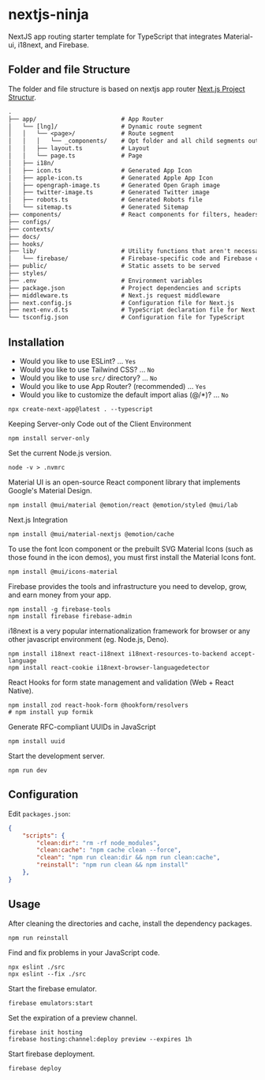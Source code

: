 # nextjs-ninja

NextJS app routing starter template for TypeScript that integrates Material-ui, i18next, and Firebase.

## Folder and file Structure

The folder and file structure is based on nextjs app router [Next.js Project Structur](https://nextjs.org/docs/getting-started/project-structure).

```txt
.
├── app/                        # App Router
│   └── [lng]/                  # Dynamic route segment
│   │   └── <page>/             # Route segment
│   │   │   └── _components/    # Opt folder and all child segments out of routing
│   │   ├── layout.ts           # Layout
│   │   └── page.ts             # Page
│   ├── i18n/
│   ├── icon.ts                 # Generated App Icon
│   ├── apple-icon.ts           # Generated Apple App Icon
│   ├── opengraph-image.ts      # Generated Open Graph image
│   ├── twitter-image.ts        # Generated Twitter image
│   ├── robots.ts               # Generated Robots file
│   └── sitemap.ts              # Generated Sitemap
├── components/                 # React components for filters, headers
├── configs/
├── contexts/
├── docs/
├── hooks/
├── lib/                        # Utility functions that aren't necessarily bound to React or Next.js
│   └── firebase/               # Firebase-specific code and Firebase configuration
├── public/                     # Static assets to be served
├── styles/
├── .env                        # Environment variables
├── package.json                # Project dependencies and scripts
├── middleware.ts               # Next.js request middleware
├── next.config.js              # Configuration file for Next.js
├── next-env.d.ts               # TypeScript declaration file for Next.js
└── tsconfig.json               # Configuration file for TypeScript
```

## Installation

- Would you like to use ESLint? … `Yes`
- Would you like to use Tailwind CSS? … `No`
- Would you like to use `src/` directory? … `No`
- Would you like to use App Router? (recommended) … `Yes`
- Would you like to customize the default import alias (@/\*)? … `No`

```shell
npx create-next-app@latest . --typescript
```

Keeping Server-only Code out of the Client Environment

```shell
npm install server-only
```

Set the current Node.js version.

```shell
node -v > .nvmrc
```

Material UI is an open-source React component library that implements Google's Material Design.

```shell
npm install @mui/material @emotion/react @emotion/styled @mui/lab
```

Next.js Integration

```shell
npm install @mui/material-nextjs @emotion/cache
```

To use the font Icon component or the prebuilt SVG Material Icons (such as those found in the icon demos),
you must first install the Material Icons font.

```shell
npm install @mui/icons-material
```

Firebase provides the tools and infrastructure you need to develop, grow, and earn money from your app.

```shell
npm install -g firebase-tools
npm install firebase firebase-admin
```

i18next is a very popular internationalization framework for browser or any other javascript environment (eg. Node.js, Deno).

```shell
npm install i18next react-i18next i18next-resources-to-backend accept-language
npm install react-cookie i18next-browser-languagedetector
```

React Hooks for form state management and validation (Web + React Native).

```shell
npm install zod react-hook-form @hookform/resolvers
# npm install yup formik
```

Generate RFC-compliant UUIDs in JavaScript

```shell
npm install uuid
```

Start the development server.

```shell
npm run dev
```

## Configuration

Edit `packages.json`:

```json
{
    "scripts": {
        "clean:dir": "rm -rf node_modules",
        "clean:cache": "npm cache clean --force",
        "clean": "npm run clean:dir && npm run clean:cache",
        "reinstall": "npm run clean && npm install"
    },
}
```

## Usage

After cleaning the directories and cache, install the dependency packages.

```shell
npm run reinstall
```

Find and fix problems in your JavaScript code.

```shell
npx eslint ./src
npx eslint --fix ./src
```

Start the firebase emulator.

```shell
firebase emulators:start
```

Set the expiration of a preview channel.

```shell
firebase init hosting
firebase hosting:channel:deploy preview --expires 1h
```

Start firebase deployment.

```shell
firebase deploy
```
